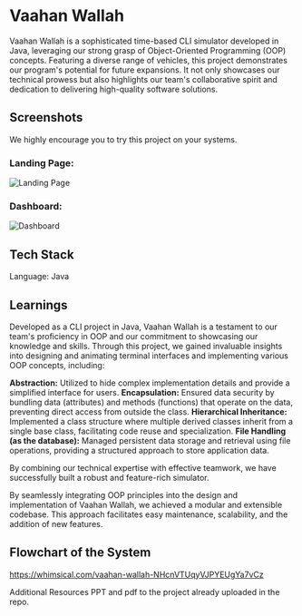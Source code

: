 # Vaahan Wallah

Vaahan Wallah is a sophisticated time-based CLI simulator developed in Java, leveraging our strong grasp of Object-Oriented Programming (OOP) concepts. Featuring a diverse range of vehicles, this project demonstrates our program's potential for future expansions. It not only showcases our technical prowess but also highlights our team's collaborative spirit and dedication to delivering high-quality software solutions.

## Screenshots

We highly encourage you to try this project on your systems.

### Landing Page:  

![Landing Page](https://github.com/Akanksha2011/Vaahan_Wallah/blob/main/Landing%20Page.png)

### Dashboard:

![Dashboard](https://github.com/Akanksha2011/Vaahan_Wallah/raw/main/Dashboard.png)


## Tech Stack
Language: Java

## Learnings 

Developed as a CLI project in Java, Vaahan Wallah is a testament to our team's proficiency in OOP and our commitment to showcasing our knowledge and skills. Through this project, we gained invaluable insights into designing and animating terminal interfaces and implementing various OOP concepts, including:

**Abstraction:** Utilized to hide complex implementation details and provide a simplified interface for users.
**Encapsulation:** Ensured data security by bundling data (attributes) and methods (functions) that operate on the data, preventing direct access from outside the class.
**Hierarchical Inheritance:** Implemented a class structure where multiple derived classes inherit from a single base class, facilitating code reuse and specialization.
**File Handling (as the database):** Managed persistent data storage and retrieval using file operations, providing a structured approach to store application data.

By combining our technical expertise with effective teamwork, we have successfully built a robust and feature-rich simulator.

By seamlessly integrating OOP principles into the design and implementation of Vaahan Wallah, we achieved a modular and extensible codebase. This approach facilitates easy maintenance, scalability, and the addition of new features.

## Flowchart of the System
https://whimsical.com/vaahan-wallah-NHcnVTUqyVJPYEUgYa7vCz

Additional Resources
PPT and pdf to the project already uploaded in the repo.
